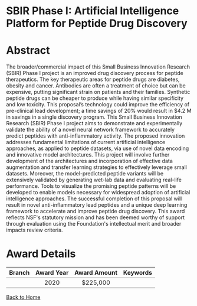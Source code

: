 
SBIR Phase I: Artificial Intelligence Platform for Peptide Drug Discovery
=========================================================================

# Abstract


The broader/commercial impact of this Small Business Innovation Research (SBIR) Phase I project is an improved drug discovery process for peptide therapeutics. The key therapeutic areas for peptide drugs are diabetes, obesity and cancer. Antibodies are often a treatment of choice but can be expensive, putting significant strain on patients and their families. Synthetic peptide drugs can be cheaper to produce while having similar specificity and low toxicity. This proposal’s technology could improve the efficiency of pre-clinical lead development; a time savings of 20% would result in $4.2 M in savings in a single discovery program. This Small Business Innovation Research (SBIR) Phase I project aims to demonstrate and experimentally validate the ability of a novel neural network framework to accurately predict peptides with anti-inflammatory activity. The proposed innovation addresses fundamental limitations of current artificial intelligence approaches, as applied to peptide datasets, via use of novel data encoding and innovative model architectures. This project will involve further development of the architectures and incorporation of effective data augmentation and transfer learning strategies to effectively leverage small datasets. Moreover, the model-predicted peptide variants will be extensively validated by generating wet-lab data and evaluating real-life performance. Tools to visualize the promising peptide patterns will be developed to enable models necessary for widespread adoption of artificial intelligence approaches. The successful completion of this proposal will result in novel anti-inflammatory lead peptides and a unique deep learning framework to accelerate and improve peptide drug discovery. This award reflects NSF's statutory mission and has been deemed worthy of support through evaluation using the Foundation's intellectual merit and broader impacts review criteria.  

# Award Details

|Branch|Award Year|Award Amount|Keywords|
| :---: | :---: | :---: | :---: |
||2020|$225,000||
  
  


[Back to Home](https://github.com/chrischow/dod_sbir_awards#616)